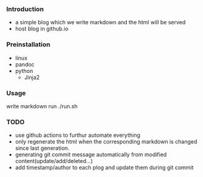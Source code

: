 ### Introduction
- a simple blog which we write markdown and the html will be served
- host blog in github.io
### Preinstallation
- linux
- pandoc
- python 
    - Jinja2

### Usage
write markdown
run ./run.sh
### TODO
- use github actions to furthur automate everything
- only regenerate the html when the corresponding markdown is changed since last generation.
- generating git commit message automatically from modified content(update/add/deleted...)
- add timestamp/author to each plog and update them during git commit 